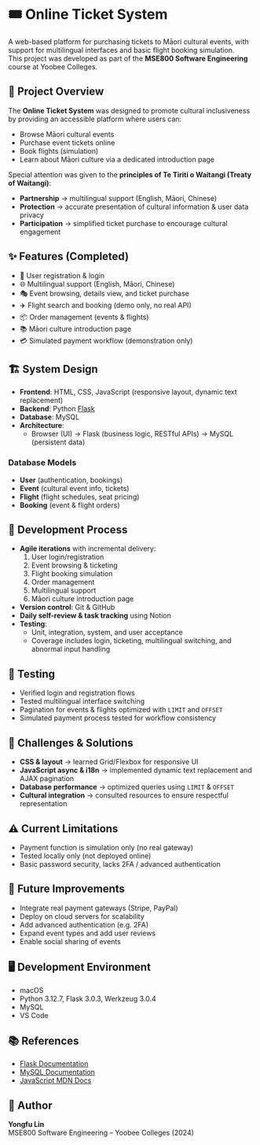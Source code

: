 # 🎟️ Online Ticket System

A web-based platform for purchasing tickets to Māori cultural events, with support for multilingual interfaces and basic flight booking simulation.  
This project was developed as part of the **MSE800 Software Engineering** course at Yoobee Colleges.

## 📖 Project Overview

The **Online Ticket System** was designed to promote cultural inclusiveness by providing an accessible platform where users can:

- Browse Māori cultural events
- Purchase event tickets online
- Book flights (simulation)
- Learn about Māori culture via a dedicated introduction page

Special attention was given to the **principles of Te Tiriti o Waitangi (Treaty of Waitangi)**:

- **Partnership** → multilingual support (English, Māori, Chinese)
- **Protection** → accurate presentation of cultural information & user data privacy
- **Participation** → simplified ticket purchase to encourage cultural engagement

## ✨ Features (Completed)

- 🔑 User registration & login
- 🌐 Multilingual support (English, Māori, Chinese)
- 🎭 Event browsing, details view, and ticket purchase
- ✈️ Flight search and booking (demo only, no real API)
- 📦 Order management (events & flights)
- 📚 Māori culture introduction page
- 💳 Simulated payment workflow (demonstration only)

## 🏗️ System Design

- **Frontend**: HTML, CSS, JavaScript (responsive layout, dynamic text replacement)
- **Backend**: Python [Flask](https://flask.palletsprojects.com/)
- **Database**: MySQL
- **Architecture**:
  - Browser (UI) → Flask (business logic, RESTful APIs) → MySQL (persistent data)

### Database Models

- **User** (authentication, bookings)
- **Event** (cultural event info, tickets)
- **Flight** (flight schedules, seat pricing)
- **Booking** (event & flight orders)

## 🔄 Development Process

- **Agile iterations** with incremental delivery:
  1. User login/registration
  2. Event browsing & ticketing
  3. Flight booking simulation
  4. Order management
  5. Multilingual support
  6. Māori culture introduction page
- **Version control**: Git & GitHub
- **Daily self-review & task tracking** using Notion
- **Testing**:
  - Unit, integration, system, and user acceptance
  - Coverage includes login, ticketing, multilingual switching, and abnormal input handling

## 🧪 Testing

- Verified login and registration flows
- Tested multilingual interface switching
- Pagination for events & flights optimized with `LIMIT` and `OFFSET`
- Simulated payment process tested for workflow consistency

## 🚧 Challenges & Solutions

- **CSS & layout** → learned Grid/Flexbox for responsive UI
- **JavaScript async & i18n** → implemented dynamic text replacement and AJAX pagination
- **Database performance** → optimized queries using `LIMIT` & `OFFSET`
- **Cultural integration** → consulted resources to ensure respectful representation

## ⚠️ Current Limitations

- Payment function is simulation only (no real gateway)
- Tested locally only (not deployed online)
- Basic password security, lacks 2FA / advanced authentication

## 🚀 Future Improvements

- Integrate real payment gateways (Stripe, PayPal)
- Deploy on cloud servers for scalability
- Add advanced authentication (e.g. 2FA)
- Expand event types and add user reviews
- Enable social sharing of events

## 🖥️ Development Environment

- macOS
- Python 3.12.7, Flask 3.0.3, Werkzeug 3.0.4
- MySQL
- VS Code

## 📚 References

- [Flask Documentation](https://flask.palletsprojects.com/)
- [MySQL Documentation](https://dev.mysql.com/doc/)
- [JavaScript MDN Docs](https://developer.mozilla.org/en-US/docs/Web/JavaScript)

## 👤 Author

**Yongfu Lin**  
MSE800 Software Engineering – Yoobee Colleges (2024)
